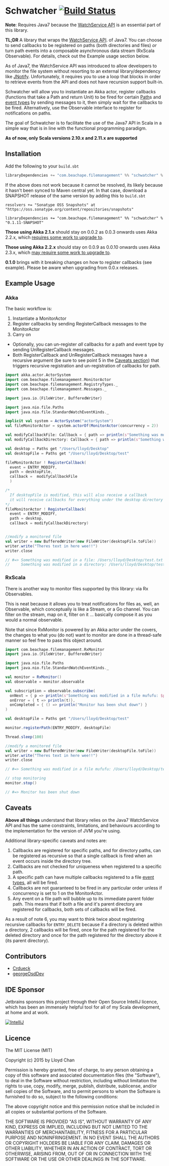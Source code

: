 Schwatcher [![Build Status](https://travis-ci.org/lloydmeta/schwatcher.svg?branch=master)](https://travis-ci.org/lloydmeta/schwatcher)
==========

__Note__: Requires Java7 because the [WatchService API](http://docs.oracle.com/javase/7/docs/api/java/nio/file/WatchService.html)
is an essential part of this library.

__TL;DR__ A library that wraps the [WatchService API](http://docs.oracle.com/javase/7/docs/api/java/nio/file/WatchService.html).
of Java7. You can choose to send callbacks to be registered on paths (both
directories and files) _or_ turn path events into a composable asynchronous
data stream (RxScala Observable). For details, check out the Example usage section
below.

As of Java7, the WatchService API was introduced to allow developers to monitor the file system without resorting to an
external library/dependency like [JNotify](http://jnotify.sourceforge.net/). Unfortunately, it requires you to use a loop
that blocks in order to retrieve events from the API and does not have recursion support built-in.

Schwatcher will allow you to instantiate an Akka actor, register callbacks (functions that take a Path and return Unit) to be
fired for certain [Path](http://docs.oracle.com/javase/7/docs/api/java/nio/file/Path.html)s and [event types](http://docs.oracle.com/javase/7/docs/api/java/nio/file/StandardWatchEventKinds.html) by sending messages to it, then simply wait for the callbacks to be
fired. Alternatively, use the Observable interface to register for notifications on paths.

The goal of Schwatcher is to facilitate the use of the Java7 API in Scala in a simple way that is in line with the functional
programming paradigm.

__As of now, only Scala versions 2.10.x and 2.11.x are supported__

Installation
------------

Add the following to your `build.sbt`

```scala
libraryDependencies += "com.beachape.filemanagement" %% "schwatcher" % "0.1.11"
```

If the above does not work because it cannot be resolved, its likely because it hasn't been synced to Maven central yet.
In that case, download a SNAPSHOT release of the same version by adding this to `build.sbt`

```
resolvers += "Sonatype OSS Snapshots" at "https://oss.sonatype.org/content/repositories/snapshots"

libraryDependencies += "com.beachape.filemanagement" %% "schwatcher" % "0.1.11-SNAPSHOT"
```

__Those using Akka 2.1.x__ should stay on 0.0.2 as 0.0.3 onwards uses Akka 2.2.x, which [requires some work to upgrade to](http://doc.akka.io/docs/akka/current/project/migration-guide-2.1.x-2.2.x.html).

__Those using Akka 2.2.x__ should stay on 0.0.9 as 0.0.10 onwards uses Akka 2.3.x, which [may require some work to upgrade to](http://doc.akka.io/docs/akka/2.3.0/project/migration-guide-2.2.x-2.3.x.html).

__0.1.0__ brings with it breaking changes on how to register callbacks (see example). Please be aware when upgrading from 0.0.x releases.


Example Usage
-------------

### Akka

The basic workflow is:

1. Instantiate a MonitorActor
2. Register callbacks by sending RegisterCallback messages to the MonitorActor
3. Carry on

* Optionally, you can un-register _all_ callbacks for a path and event type by sending UnRegisterCallback messages.
* Both RegisterCallback and UnRegisterCallback messages have a recursive argument (be sure to see point 5 in the
  [Caveats section](#caveats)) that triggers recursive registration and un-registration of callbacks for path.


```scala
import akka.actor.ActorSystem
import com.beachape.filemanagement.MonitorActor
import com.beachape.filemanagement.RegistryTypes._
import com.beachape.filemanagement.Messages._

import java.io.{FileWriter, BufferedWriter}

import java.nio.file.Paths
import java.nio.file.StandardWatchEventKinds._

implicit val system = ActorSystem("actorSystem")
val fileMonitorActor = system.actorOf(MonitorActor(concurrency = 2))

val modifyCallbackFile: Callback = { path => println(s"Something was modified in a file: $path")}
val modifyCallbackDirectory: Callback = { path => println(s"Something was modified in a directory: $path")}

val desktop = Paths get "/Users/lloyd/Desktop"
val desktopFile = Paths get "/Users/lloyd/Desktop/test"

fileMonitorActor ! RegisterCallback(
  event = ENTRY_MODIFY,
  path = desktopFile,
  callback =  modifyCallbackFile
  )

/*
  If desktopFile is modified, this will also receive a callback
  it will receive callbacks for everything under the desktop directory
*/
fileMonitorActor ! RegisterCallback(
  event = ENTRY_MODIFY,
  path = desktop,
  callback = modifyCallbackDirectory)


//modify a monitored file
val writer = new BufferedWriter(new FileWriter(desktopFile.toFile))
writer.write("Theres text in here wee!!")
writer.close

// #=> Something was modified in a file: /Users/lloyd/Desktop/test.txt
//     Something was modified in a directory: /Users/lloyd/Desktop/test.txt
```

### RxScala

There is another way to monitor files supported by this library: via Rx Observables.

This is neat because it allows you to treat notifications for files as, well, an Observable,
which conceptually is like a Stream, or a Go channel. You can filter on the stream, map on it,
filter on it ... basically compose it as you would a normal observable.

Note that since RxMonitor is powered by an Akka actor under the covers, the changes to
what you (do not) want to monitor are done in a thread-safe manner so feel free to pass
this object around.

```scala
import com.beachape.filemanagement.RxMonitor
import java.io.{FileWriter, BufferedWriter}

import java.nio.file.Paths
import java.nio.file.StandardWatchEventKinds._

val monitor = RxMonitor()
val observable = monitor.observable

val subscription = observable.subscribe(
  onNext = { p => println(s"Something was modified in a file mufufu: $p")},
  onError = { t => println(t)},
  onCompleted = { () => println("Monitor has been shut down") }
)

val desktopFile = Paths get "/Users/lloyd/Desktop/test"

monitor.registerPath(ENTRY_MODIFY, desktopFile)

Thread.sleep(100)

//modify a monitored file
val writer = new BufferedWriter(new FileWriter(desktopFile.toFile))
writer.write("Theres text in here wee!!")
writer.close

// #=> Something was modified in a file mufufu: /Users/lloyd/Desktop/test

// stop monitoring
monitor.stop()

// #=> Monitor has been shut down
```

Caveats
-------

__Above all things__ understand that library relies on the Java7 WatchService API and has the same constraints, limitations,
and behaviours according to the implementation for the version of JVM you're using.

Additional library-specific caveats and notes are:

1. Callbacks are registered for specific paths, and for directory paths, can be registered as recursive so that a single
   callback is fired when an event occurs inside the directory tree.
2. Callbacks are not checked for uniqueness when registered to a specific path.
3. A specific path can have multiple callbacks registered to a file [event types](http://docs.oracle.com/javase/7/docs/api/java/nio/file/StandardWatchEventKinds.html),
   all will be fired.
4. Callbacks are not guaranteed to be fired in any particular order unless if concurrency is set to 1 on the MonitorActor.
5. Any event on a file path will bubble up to its immediate parent folder path. This means that if both a file and it's
   parent directory are registered for callbacks, both sets of callbacks will be fired.

As a result of note 6, you may want to think twice about registering recursive callbacks for `ENTRY_DELETE` because if a
directory is deleted within a directory, 2 callbacks will be fired, once for the path registered for the deleted directory
and once for the path registered for the directory above it (its parent directory).

Contributors
------------
- [Crdueck](https://github.com/crdueck)
- [georgeOsdDev](https://github.com/georgeOsdDev)

IDE Sponsor
-----------

Jetbrains sponsors this project through their Open Source IntelliJ licence, which has been an immensely helpful tool for
all of my Scala development, at home and at work.

[![IntelliJ](https://www.jetbrains.com/idea/docs/logo_intellij_idea.png)](https://www.jetbrains.com/idea/)

Licence
------

The MIT License (MIT)

Copyright (c) 2015 by Lloyd Chan

Permission is hereby granted, free of charge, to any person obtaining a copy
of this software and associated documentation files (the "Software"), to deal
in the Software without restriction, including without limitation the rights
to use, copy, modify, merge, publish, distribute, sublicense, and/or sell
copies of the Software, and to permit persons to whom the Software is
furnished to do so, subject to the following conditions:

The above copyright notice and this permission notice shall be included in
all copies or substantial portions of the Software.

THE SOFTWARE IS PROVIDED "AS IS", WITHOUT WARRANTY OF ANY KIND, EXPRESS OR
IMPLIED, INCLUDING BUT NOT LIMITED TO THE WARRANTIES OF MERCHANTABILITY,
FITNESS FOR A PARTICULAR PURPOSE AND NONINFRINGEMENT. IN NO EVENT SHALL THE
AUTHORS OR COPYRIGHT HOLDERS BE LIABLE FOR ANY CLAIM, DAMAGES OR OTHER
LIABILITY, WHETHER IN AN ACTION OF CONTRACT, TORT OR OTHERWISE, ARISING FROM,
OUT OF OR IN CONNECTION WITH THE SOFTWARE OR THE USE OR OTHER DEALINGS IN
THE SOFTWARE.
